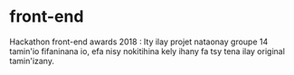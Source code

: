 # front-end
Hackathon front-end awards 2018 : Ity ilay projet nataonay groupe 14 tamin'io fifaninana io, efa nisy nokitihina kely ihany fa tsy tena ilay original tamin'izany.
